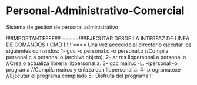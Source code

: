 # Personal-Administrativo-Comercial
Sistema de gestion de personal administrativo

 !!!!IMPORTANTEEEE!!!!
    =====!!!!!EJECUTAR DESDE LA INTERFAZ DE LINEA DE COMANDOS ( CMD )!!!!!====
    Una vez accedido al directorio ejecutar los siguientes comandos:
    1-    gcc -c personal.c -o personal.o  //Compila personal.c a personal.o (archivo objeto).
    2-    ar rcs libpersonal.a personal.o  //Crea o actualiza libreria libpersonal.a.
    3-    gcc main.c -L. -lpersonal -o programa   //Compila main.c y enlaza con libpersonal.a.
    4-    programa.exe   //Ejecutar el programa compilado
    5-    Disfruta del programa!!!
